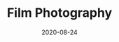 ---
title: Film Photography
description: Film photographs taken with a Pentax ME Super. Kodak Gold and HP5 Plus.
date: 2020-08-24
cover_image: /images/photography/film/film1.jpg
images_dir: /images/photography/film/
--- 